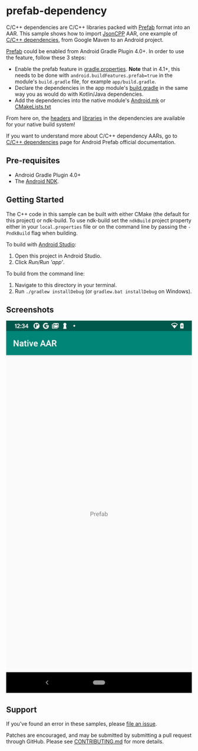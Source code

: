 prefab-dependency
==================

C/C++ dependencies are C/C++ libraries packed with [Prefab] format into an AAR.
This sample shows how to import [JsonCPP] AAR, one example of [C/C++ dependencies], from Google Maven to an Android project.

[Prefab] could be enabled from Android Gradle Plugin 4.0+. In order to use the feature, follow these 3 steps:

* Enable the prefab feature in [gradle.properties]. **Note** that in 4.1+, this needs to be
  done with `android.buildFeatures.prefab=true` in the module's `build.gradle` file, for example `app/build.gradle`.
* Declare the dependencies in the app module's [build.gradle] in the same way you as would do with Kotlin/Java
  dependencies.
* Add the dependencies into the native module's [Android.mk] or [CMakeLists.txt]

From here on, the [headers] and [libraries] in the dependencies are available for your native build system!

If you want to understand more about C/C++ dependency AARs, go to [C/C++ dependencies] page for 
Android Prefab official documentation.


[C/C++ dependencies]:https://developer.android.com/studio/build/native-dependencies?buildsystem=cmake&agpversion=4.0
[Prefab]:https://google.github.io/prefab/
[AGP]:https://google.github.io/android-gradle-dsl/current
[android-library]:https://developer.android.com/studio/projects/android-library#AddDependency
[android-dependencies]:https://developer.android.com/studio/build/dependencies
[gradle.properties]:https://github.com/android/ndk-samples/blob/main/prefab/prefab-dependency/gradle.properties#L22
[build.gradle]:https://github.com/android/ndk-samples/blob/main/prefab/prefab-dependency/app/build.gradle#L65
[android.mk]:https://github.com/android/ndk-samples/blob/main/prefab/prefab-dependency/app/src/main/cpp/Android.mk#31
[CMakeLists.txt]:https://github.com/android/ndk-samples/blob/main/prefab/prefab-dependency/app/src/main/cpp/CMakeLists.txt#L20
[headers]:https://github.com/android/ndk-samples/blob/main/prefab/prefab-dependency/app/src/main/cpp/app.cpp#L23
[libraries]:https://github.com/android/ndk-samples/blob/main/prefab/prefab-dependency/app/src/main/cpp/CMakeLists.txt#L25
[curl]: https://curl.haxx.se/  
[OpenSSL]: https://www.openssl.org/  
[JsonCpp]: https://github.com/open-source-parsers/jsoncpp


Pre-requisites
--------------

* Android Gradle Plugin 4.0+
* The [Android NDK](https://developer.android.com/ndk/).

Getting Started
---------------

The C++ code in this sample can be built with either CMake (the default for this
project) or ndk-build. To use ndk-build set the `ndkBuild` project property
either in your `local.properties` file or on the command line by passing the
`-PndkBuild` flag when building.

To build with [Android Studio](http://developer.android.com/sdk/index.html):

1. Open this project in Android Studio.
2. Click *Run/Run 'app'*.

To build from the command line:

1. Navigate to this directory in your terminal.
2. Run `./gradlew installDebug` (or `gradlew.bat installDebug` on Windows).


Screenshots
------------

![screenshot](screenshot.png)

Support
--------

If you've found an error in these samples, please [file an
issue](https://github.com/android/ndk-samples/issues/new).

Patches are encouraged, and may be submitted by submitting a pull request
through GitHub. Please see [CONTRIBUTING.md](../../CONTRIBUTING.md) for more
details.
